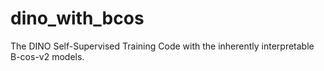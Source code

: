 # dino_with_bcos
The DINO Self-Supervised Training Code with the inherently interpretable B-cos-v2 models.
